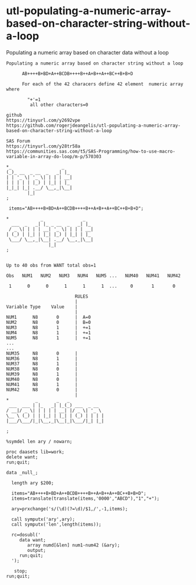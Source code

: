 # utl-populating-a-numeric-array-based-on-character-string-without-a-loop
Populating a numeric array based on character data without a loop

    Populating a numeric array based on character string without a loop                                                     
                                                                                                                            
          AB++++B+BD+A++BCDB++++B++A+B++A++BC++B+B+D                                                                        
                                                                                                                            
          For each of the 42 characers define 42 element  numeric array where                                               
                                                                                                                            
            "+'=1                                                                                                           
             all other characters=0                                                                                         
                                                                                                                            
    github                                                                                                                  
    https://tinyurl.com/y2692vpe                                                                                            
    https://github.com/rogerjdeangelis/utl-populating-a-numeric-array-based-on-character-string-without-a-loop              
                                                                                                                            
    SAS Forum                                                                                                               
    https://tinyurl.com/y28tr58a                                                                                            
    https://communities.sas.com/t5/SAS-Programming/how-to-use-macro-variable-in-array-do-loop/m-p/570303                    
                                                                                                                            
    *_                   _                                                                                                  
    (_)_ __  _ __  _   _| |_                                                                                                
    | | '_ \| '_ \| | | | __|                                                                                               
    | | | | | |_) | |_| | |_                                                                                                
    |_|_| |_| .__/ \__,_|\__|                                                                                               
            |_|                                                                                                             
    ;                                                                                                                       
                                                                                                                            
     items="AB++++B+BD+A++BCDB++++B++A+B++A++BC++B+B+D";                                                                    
                                                                                                                            
    *            _               _                                                                                          
      ___  _   _| |_ _ __  _   _| |_                                                                                        
     / _ \| | | | __| '_ \| | | | __|                                                                                       
    | (_) | |_| | |_| |_) | |_| | |_                                                                                        
     \___/ \__,_|\__| .__/ \__,_|\__|                                                                                       
                    |_|                                                                                                     
    ;                                                                                                                       
                                                                                                                            
                                                                                                                            
    Up to 40 obs from WANT total obs=1                                                                                      
                                                                                                                            
    Obs   NUM1   NUM2   NUM3   NUM4   NUM5 ...   NUM40   NUM41   NUM42                                                      
                                                                                                                            
     1      0      0      1      1      1  ...     0       1       0                                                        
                                                                                                                            
                              RULES                                                                                         
                              |                                                                                             
    Variable Type    Value    |                                                                                             
                              |                                                                                             
    NUM1      N8       0      |  A=0                                                                                        
    NUM2      N8       0      |  B=0                                                                                        
    NUM3      N8       1      |  +=1                                                                                        
    NUM4      N8       1      |  +=1                                                                                        
    NUM5      N8       1      |  +=1                                                                                        
    ...                                                                                                                     
    ...                                                                                                                     
    NUM35     N8       0      |                                                                                             
    NUM36     N8       1      |                                                                                             
    NUM37     N8       1      |                                                                                             
    NUM38     N8       0      |                                                                                             
    NUM39     N8       1      |                                                                                             
    NUM40     N8       0      |                                                                                             
    NUM41     N8       1      |                                                                                             
    NUM42     N8       0      |                                                                                             
                              |                                                                                             
    *          _       _   _                                                                                                
     ___  ___ | |_   _| |_(_) ___  _ __                                                                                     
    / __|/ _ \| | | | | __| |/ _ \| '_ \                                                                                    
    \__ \ (_) | | |_| | |_| | (_) | | | |                                                                                   
    |___/\___/|_|\__,_|\__|_|\___/|_| |_|                                                                                   
                                                                                                                            
    ;                                                                                                                       
                                                                                                                            
    %symdel len ary / nowarn;                                                                                               
                                                                                                                            
    proc daasets lib=work;                                                                                                  
    delete want;                                                                                                            
    run;quit;                                                                                                               
                                                                                                                            
    data _null_;                                                                                                            
                                                                                                                            
      length ary $200;                                                                                                      
                                                                                                                            
      items="AB++++B+BD+A++BCDB++++B++A+B++A++BC++B+B+D";                                                                   
      items=translate(translate(items,'0000',"ABCD"),"1","+");                                                              
                                                                                                                            
      ary=prxchange('s/(\d)(?=\d)/$1,/',-1,items);                                                                          
                                                                                                                            
      call symputx('ary',ary);                                                                                              
      call symputx('len',length(items));                                                                                    
                                                                                                                            
      rc=dosubl('                                                                                                           
         data want;                                                                                                         
            array numd[&len] num1-num42 (&ary);                                                                             
            output;                                                                                                         
         run;quit;                                                                                                          
      ');                                                                                                                   
                                                                                                                            
       stop;                                                                                                                
    run;quit;                                                                                                               
                                                                                                                            
                                                                                                                            
